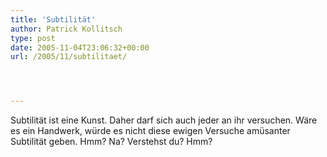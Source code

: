 ```yaml
---
title: 'Subtilität'
author: Patrick Kollitsch
type: post
date: 2005-11-04T23:06:32+00:00
url: /2005/11/subtilitaet/




---
```

Subtilität ist eine Kunst. Daher darf sich auch jeder an ihr versuchen. Wäre es ein Handwerk, würde es nicht diese ewigen Versuche amüsanter Subtilität geben. Hmm? Na? Verstehst du? Hmm?
